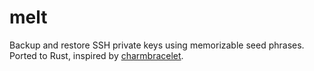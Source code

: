 # melt
Backup and restore SSH private keys using memorizable seed phrases. Ported to Rust, inspired by [charmbracelet](https://github.com/charmbracelet/melt).
